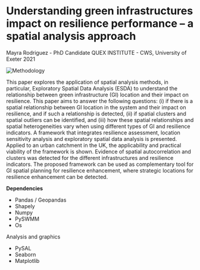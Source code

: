 
# Understanding green infrastructures impact on resilience performance – a spatial analysis approach
Mayra Rodriguez - PhD Candidate
QUEX INSTITUTE - CWS, University of Exeter
2021


![Methodology](https://user-images.githubusercontent.com/48441144/116571765-486c8680-a903-11eb-9cfe-8ffe9a7c2755.png)


This paper explores the application of spatial analysis methods, in particular, Exploratory Spatial Data Analysis (ESDA) to understand the relationship between green infrastructure (GI) location and their impact on resilience. This paper aims to answer the following questions: (i) if there is a spatial relationship between GI location in the system and their impact on resilience, and if such a relationship is detected, (ii) if spatial clusters and spatial outliers can be identified, and (iii) how these spatial relationships and spatial heterogeneities vary when using different types of GI and resilience indicators. A framework that integrates resilience assessment, location sensitivity analysis and exploratory spatial data analysis is presented. Applied to an urban catchment in the UK, the applicability and practical viability of the framework is shown. Evidence of spatial autocorrelation and clusters was detected for the different infrastructures and resilience indicators. The proposed framework can be used as complementary tool for GI spatial planning for resilience enhancement, where strategic locations for resilience enhancement can be detected. 

<b>Dependencies</b>

- Pandas / Geopandas
- Shapely
- Numpy
- PySWMM
- Os

Analysis and graphics
- PySAL
- Seaborn
- Matplotlib



